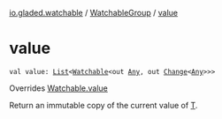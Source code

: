 [io.gladed.watchable](../index.md) / [WatchableGroup](index.md) / [value](./value.md)

# value

`val value: `[`List`](https://kotlinlang.org/api/latest/jvm/stdlib/kotlin.collections/-list/index.html)`<`[`Watchable`](../-watchable/index.md)`<out `[`Any`](https://kotlinlang.org/api/latest/jvm/stdlib/kotlin/-any/index.html)`, out `[`Change`](../-change.md)`<`[`Any`](https://kotlinlang.org/api/latest/jvm/stdlib/kotlin/-any/index.html)`>>>`

Overrides [Watchable.value](../-watchable/value.md)

Return an immutable copy of the current value of [T](../-watchable/index.md#T).


